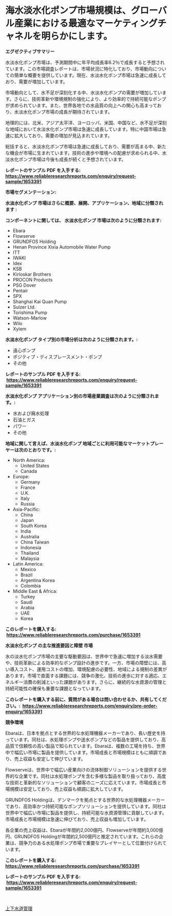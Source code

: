 <p><h1>海水淡水化ポンプ市場規模は、グローバル産業における最適なマーケティングチャネルを明らかにします。</h1></p><p><strong>エグゼクティブサマリー</strong></p>
<p><p>水淡水化ポンプ市場は、予測期間中に年平均成長率6.2％で成長すると予想されています。この市場調査レポートは、市場状況に特化しており、市場動向についての簡単な概要を提供しています。現在、水淡水化ポンプ市場は急速に成長しており、需要が増加しています。</p><p>市場動向として、水不足が深刻化する中、水淡水化ポンプの需要が増加しています。さらに、技術革新や環境規制の強化により、より効率的で持続可能なポンプが求められています。また、世界各地での水品質の向上への関心も高まっており、水淡水化ポンプ市場の成長が期待されています。</p><p>地理的には、北米、アジア太平洋、ヨーロッパ、米国、中国など、水不足が深刻な地域において水淡水化ポンプ市場は急速に成長しています。特に中国市場は急速に拡大しており、需要の増加が見込まれています。</p><p>総括すると、水淡水化ポンプ市場は急速に成長しており、需要が高まる中、新たな機会が市場に生まれています。技術の進歩や環境への配慮が求められる中、水淡水化ポンプ市場は今後も成長が続くと予想されています。</p></p>
<p><strong>レポートのサンプル PDF を入手する: <a href="https://www.reliableresearchreports.com/enquiry/request-sample/1653391">https://www.reliableresearchreports.com/enquiry/request-sample/1653391</a></strong></p>
<p><strong>市場セグメンテーション:</strong></p>
<p><strong> 水淡水化ポンプ 市場はさらに概要、展開、アプリケーション、地域に分類されます :</strong></p>
<p><strong>コンポーネントに関しては、 水淡水化ポンプ 市場は次のように分類されます: &nbsp;</strong></p>
<p><ul><li>Ebara</li><li>Flowserve</li><li>GRUNDFOS Holding</li><li>Henan Province Xixia Automobile Water Pump</li><li>ITT</li><li>IWAKI</li><li>Idex</li><li>KSB</li><li>Kirloskar Brothers</li><li>PROCON Products</li><li>PSG Dover</li><li>Pentair</li><li>SPX</li><li>Shanghai Kai Quan Pump</li><li>Sulzer Ltd.</li><li>Torishima Pump</li><li>Watson-Marlow</li><li>Wilo</li><li>Xylem</li></ul></p>
<p><strong> 水淡水化ポンプ タイプ別の市場分析は次のように分類されます。:</strong></p>
<p><ul><li>遠心ポンプ</li><li>ポジティブ・ディスプレースメント・ポンプ</li><li>その他</li></ul></p>
<p><strong>レポートのサンプル PDF を入手する: &nbsp;<a href="https://www.reliableresearchreports.com/enquiry/request-sample/1653391">https://www.reliableresearchreports.com/enquiry/request-sample/1653391</a></strong></p>
<p><strong> 水淡水化ポンプ アプリケーション別の市場産業調査は次のように分類されます。:</strong></p>
<p><ul><li>水および廃水処理</li><li>石油とガス</li><li>パワー</li><li>その他</li></ul></p>
<p><strong>地域に関して言えば、水淡水化ポンプ 地域ごとに利用可能なマーケットプレーヤーは次のとおりです。:</strong></p>
<p><ul>
    <li>
        North America:
        <ul>
            <li>United States</li>
            <li>Canada</li>
        </ul>
    </li>
    <li>
        Europe:
        <ul>
            <li>Germany</li>
            <li>France</li>
            <li>U.K.</li>
            <li>Italy</li>
            <li>Russia</li>
        </ul>
    </li>
    <li>
        Asia-Pacific:
        <ul>
            <li>China</li>
            <li>Japan</li>
            <li>South Korea</li>
            <li>India</li>
            <li>Australia</li>
            <li>China Taiwan</li>
            <li>Indonesia</li>
            <li>Thailand</li>
            <li>Malaysia</li>
        </ul>
    </li>
    <li>
        Latin America:
        <ul>
            <li>Mexico</li>
            <li>Brazil</li>
            <li>Argentina Korea</li>
            <li>Colombia</li>
        </ul>
    </li>
    <li>
        Middle East & Africa:
        <ul>
            <li>Turkey</li>
            <li>Saudi</li>
            <li>Arabia</li>
            <li>UAE</li>
            <li>Korea</li>
        </ul>
    </li>
    </ul></p>
<p><strong>このレポートを購入する: &nbsp;<a href="https://www.reliableresearchreports.com/purchase/1653391">https://www.reliableresearchreports.com/purchase/1653391</a></strong></p>
<p><strong>水淡水化ポンプ の主な推進要因と障壁 市場</strong></p>
<p><p>水の淡水化ポンプ市場の主要な駆動要因は、世界中で急速に増加する淡水需要や、技術革新による効率的なポンプ設計の進歩です。一方、市場の障壁には、高い導入コスト、運用コストの増加、環境配慮の必要性、地域による規制の差異があります。市場で直面する課題には、競争の激化、技術の進歩に対する適応、エネルギー消費の削減といった課題があります。さらに、継続的な水資源の管理と持続可能性の確保も重要な課題となっています。</p></p>
<p><strong>このレポートを購入する前に、質問がある場合は問い合わせるか、共有してください。:&nbsp; <a href="https://www.reliableresearchreports.com/enquiry/pre-order-enquiry/1653391">https://www.reliableresearchreports.com/enquiry/pre-order-enquiry/1653391</a></strong></p>
<p><strong>競争環境</strong></p>
<p><p>Ebaraは、日本を拠点とする世界的な水処理機器メーカーであり、長い歴史を持っています。同社は、水処理ポンプや送水ポンプなどの製品を提供しており、高品質で信頼性の高い製品で知られています。Ebaraは、複数の工場を持ち、世界中で幅広い市場に製品を提供しています。市場成長と市場規模はともに順調であり、売上収益も安定して伸びています。</p><p>Flowserveは、世界中で幅広い産業向けの流体制御ソリューションを提供する世界的な企業です。同社は水処理ポンプを含む多様な製品を取り扱っており、高度な技術と革新的なソリューションで顧客のニーズに応えています。市場成長と市場規模は安定しており、売上収益も順調に拡大しています。</p><p>GRUNDFOS Holdingは、デンマークを拠点とする世界的な水処理機器メーカーであり、高効率かつ持続可能なポンプソリューションを提供しています。同社は世界中で幅広い市場に製品を提供し、持続可能な水資源管理に貢献しています。市場成長と市場規模は急速に伸びており、売上収益も増加しています。</p><p>各企業の売上収益は、Ebaraが年間約2,000億円、Flowserveが年間約3,000億円、GRUNDFOS Holdingが年間約2,500億円と推定されています。これらの企業は、競争力のある水処理ポンプ市場で重要なプレイヤーとして位置付けられています。</p></p>
<p><strong>このレポートを購入する: &nbsp; <a href="https://www.reliableresearchreports.com/purchase/1653391">https://www.reliableresearchreports.com/purchase/1653391</a></strong></p>
<p><strong>レポートのサンプル PDF を入手する: &nbsp;<a href="https://www.reliableresearchreports.com/enquiry/request-sample/1653391">https://www.reliableresearchreports.com/enquiry/request-sample/1653391</a></strong><strong></strong></p>
<p>&nbsp;</p>
<p><p><a href="https://github.com/zoetazuur/Market-Research-Report-List-1/blob/main/637743510807.md">上下水道管理</a></p></p>